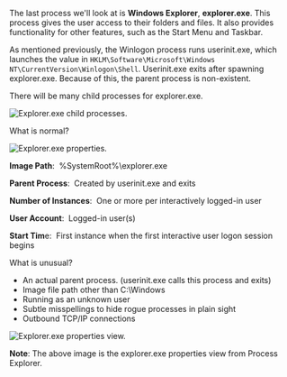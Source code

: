 The last process we'll look at is **Windows Explorer**, **explorer.exe**. This process gives the user access to their folders and files. It also provides functionality for other features, such as the Start Menu and Taskbar.

  

As mentioned previously, the Winlogon process runs userinit.exe, which launches the value in `HKLM\Software\Microsoft\Windows NT\CurrentVersion\Winlogon\Shell`. Userinit.exe exits after spawning explorer.exe. Because of this, the parent process is non-existent. 

  

There will be many child processes for explorer.exe.

  

![Explorer.exe child processes.](https://assets.tryhackme.com/additional/windows-processes/explorer-tree.png)  

  

What is normal?

  

![Explorer.exe properties.](https://assets.tryhackme.com/additional/windows-processes/explorer.png)  

  

**Image Path**:  %SystemRoot%\explorer.exe

**Parent Process**:  Created by userinit.exe and exits

**Number of Instances**:  One or more per interactively logged-in user

**User Account**:  Logged-in user(s)

**Start Tim**e:  First instance when the first interactive user logon session begins

  

What is unusual?

- An actual parent process. (userinit.exe calls this process and exits)
- Image file path other than C:\Windows
- Running as an unknown user
- Subtle misspellings to hide rogue processes in plain sight
- Outbound TCP/IP connections

![Explorer.exe properties view.](https://assets.tryhackme.com/additional/windows-processes/explorer-tcpip.png)  

  

**Note**: The above image is the explorer.exe properties view from Process Explorer.